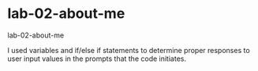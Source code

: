 # lab-02-about-me
lab-02-about-me

I used variables and if/else if statements to determine proper responses to user input values in the prompts that the code initiates.
